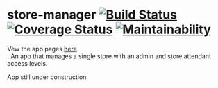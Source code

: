 # store-manager  [![Build Status](https://travis-ci.org/DennisMufasa/store-manager.svg?branch=develop)](https://travis-ci.org/DennisMufasa/store-manager) [![Coverage Status](https://coveralls.io/repos/github/DennisMufasa/store-manager/badge.svg?branch=develop)](https://coveralls.io/github/DennisMufasa/store-manager?branch=develop) [![Maintainability](https://api.codeclimate.com/v1/badges/68fe4d63a01677d4799a/maintainability)](https://codeclimate.com/github/DennisMufasa/store-manager/maintainability)
Vew the app pages <a href="https://dennismufasa.github.io/store-manager/templates/">here</a><br>.
An app that manages a single store with an admin and store attendant access levels.


App still under construction
